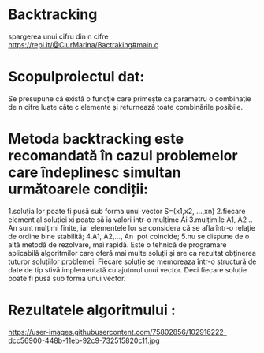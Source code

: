 # Backtracking
spargerea unui cifru din n cifre https://repl.it/@CiurMarina/Bactraking#main.c
# Scopulproiectul dat: 
Se presupune că există o funcție care primește ca parametru o combinație de n cifre luate câte c elemente și returnează toate combinările posibile.
# Metoda backtracking este recomandată în cazul problemelor care îndeplinesc simultan următoarele condiții:
1.soluția lor poate fi pusă sub forma unui vector S=(x1,x2, ...,xn)
2.fiecare element al soluției xi poate să ia valori intr-o mulțime Ai
3.mulțimile A1, A2 .. An sunt mulțimi finite, iar elementele lor se considera că se afla într-o relație de ordine bine stabilită;
4.A1, A2,..., An  pot coincide;
5.nu se dispune de o altă metodă de rezolvare, mai rapidă.
Este o tehnică de programare aplicabilă algoritmilor care oferă mai multe soluții și are ca rezultat obținerea tuturor soluțiilor problemei. Fiecare soluție se memoreaza într-o structură de date de tip stivă implementată cu ajutorul unui vector. Deci fiecare soluție poate fi pusă sub forma unui vector.
# Rezultatele algoritmului :
 https://user-images.githubusercontent.com/75802856/102916222-dcc56900-448b-11eb-92c9-732515820c11.jpg

